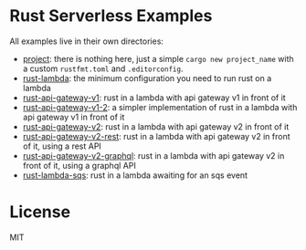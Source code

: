 # Rust Serverless Examples

All examples live in their own directories:

- [project](/project): there is nothing here, just a simple `cargo new project_name` with a custom `rustfmt.toml` and `.editorconfig`.
- [rust-lambda](/rust-lambda): the minimum configuration you need to run rust on a lambda
- [rust-api-gateway-v1](/rust-api-gateway-v1): rust in a lambda with api gateway v1 in front of it
- [rust-api-gateway-v1-2](/rust-api-gateway-v1-2): a simpler implementation of rust in a lambda with api gateway v1 in front of it
- [rust-api-gateway-v2](/rust-api-gateway-v2): rust in a lambda with api gateway v2 in front of it
- [rust-api-gateway-v2-rest](/rust-api-gateway-v2-rest): rust in a lambda with api gateway v2 in front of it, using a rest API
- [rust-api-gateway-v2-graphql](/rust-api-gateway-v2-graphql): rust in a lambda with api gateway v2 in front of it, using a graphql API
- [rust-lambda-sqs](/rust-lambda-sqs): rust in a lambda awaiting for an sqs event

# License

MIT
